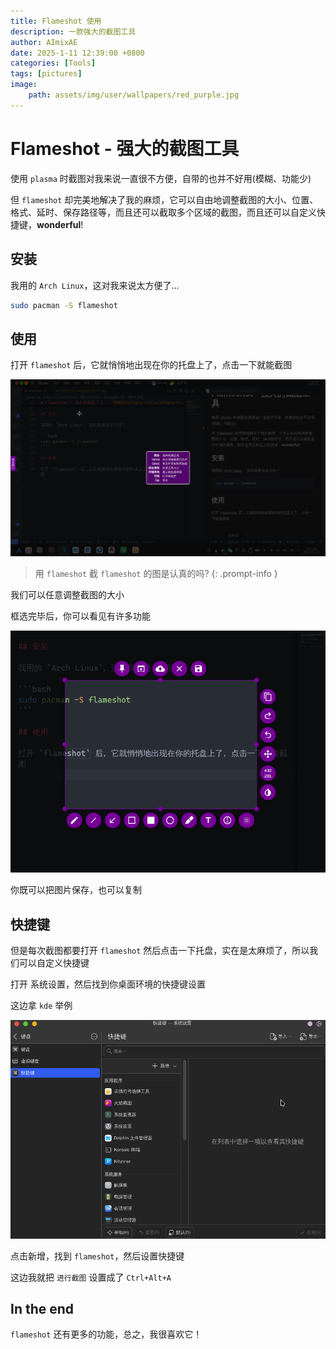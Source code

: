 ```yaml
---
title: Flameshot 使用
description: 一款强大的截图工具
author: AImixAE
date: 2025-1-11 12:39:00 +0800
categories: [Tools]
tags: [pictures]
image:
    path: assets/img/user/wallpapers/red_purple.jpg
---
```


# Flameshot - 强大的截图工具

使用 `plasma` 时截图对我来说一直很不方便，自带的也并不好用(模糊、功能少)

但 `flameshot` 却完美地解决了我的麻烦，它可以自由地调整截图的大小、位置、格式、延时、保存路径等，而且还可以截取多个区域的截图，而且还可以自定义快捷键，**wonderful**!

## 安装

我用的 `Arch Linux`，这对我来说太方便了...

```bash
sudo pacman -S flameshot
```

## 使用

打开 `flameshot` 后，它就悄悄地出现在你的托盘上了，点击一下就能截图

![St1](/assets/img/posts/2025-1-11-Flameshot/St1.png)

> 用 `flameshot` 截 `flameshot` 的图是认真的吗?
{: .prompt-info }

我们可以任意调整截图的大小

框选完毕后，你可以看见有许多功能

![St2](/assets/img/posts/2025-1-11-Flameshot/St2.png)

你既可以把图片保存，也可以复制

## 快捷键

但是每次截图都要打开 `flameshot` 然后点击一下托盘，实在是太麻烦了，所以我们可以自定义快捷键

打开 系统设置，然后找到你桌面环境的快捷键设置

这边拿 `kde` 举例

![St3](/assets/img/posts/2025-1-11-Flameshot/St3.png)

点击新增，找到 `flameshot`，然后设置快捷键

这边我就把 `进行截图` 设置成了 `Ctrl+Alt+A`

## In the end

`flameshot` 还有更多的功能，总之，我很喜欢它！
